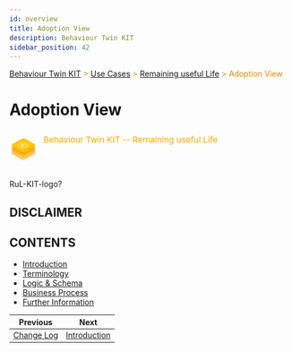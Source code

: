 ```yaml
---
id: overview
title: Adoption View
description: Behaviour Twin KIT
sidebar_position: 42
---
```


<!-- DEACTIVATED FOR DOCUSAURUS FROM HERE -->

<span style="font-size:14px;color:rgb(222,140,0);">[Behaviour Twin KIT](../../../overview.md) > [Use Cases](../../overview.md) > [Remaining useful Life](../overview.md) > Adoption View</span>

# Adoption View

<!-- DEACTIVATED FOR DOCUSAURUS TO HERE -->

<!-- VARIANT FOR DOCUSAURUS FROM HERE

<div style={{display:'block'}}>
  <div style={{display:'inline-block', verticalAlign:'top'}}>

![Behaviour Twin KIT -- Remaining useful Life banner](../../../../../../static/img/kit-icons/behaviour-twin-rul-kit-icon-mini.png)

  </div>
  <div style={{display:'inline-block', fontSize:17, color:'rgb(255,166,1)', marginLeft:7, verticalAlign:'top', paddingTop:6}}>
Behaviour Twin KIT -- Remaining useful Life
  </div>
</div>

VARIANT FOR DOCUSAURUS TO HERE -->

<!-- DEACTIVATED FOR DOCUSAURUS FROM HERE -->

<div style="display:block;">
  <div style="display:inline-block;vertical-align:top;">

![Behaviour Twin KIT -- Remaining useful Life banner](../../../../../../static/img/kit-icons/behaviour-twin-rul-kit-icon-mini.png)

  </div>
  <div style="display:inline-block;font-size:15px;color:rgb(255,166,1);margin-left:7px;vertical-align:top;padding-top:8px;">
Behaviour Twin KIT -- Remaining useful Life
  </div>
</div>

<!-- DEACTIVATED FOR DOCUSAURUS TO HERE -->

<!-- END OF HEADER -->

RuL-KIT-logo?

## DISCLAIMER

## CONTENTS

- [Introduction](introduction.md)
- [Terminology](terminology.md)
- [Logic & Schema](logic-schema.md)
- [Business Process](business-process.md)
- [Further Information](further-information.md)

<!-- START OF FOOTER -->

<!-- DEACTIVATED FOR DOCUSAURUS FROM HERE -->

| Previous | Next |
| -------- | ---- |
| [Change Log](../changelog.md) | [Introduction](introduction.md) |

<!-- DEACTIVATED FOR DOCUSAURUS TO HERE -->
